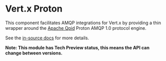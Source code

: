 # Vert.x Proton

This component facilitates AMQP integrations for Vert.x by providing a thin wrapper around the
[Apache Qpid](http://qpid.apache.org) Proton AMQP 1.0 protocol engine.

See the [in-source docs](src/main/asciidoc/java/index.adoc) for more details.

**Note: This module has Tech Preview status, this means the API can change between versions.**